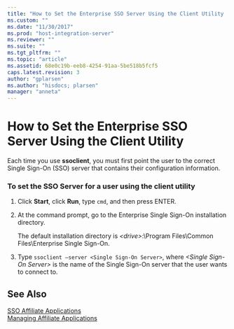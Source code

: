 ```yaml
---
title: "How to Set the Enterprise SSO Server Using the Client Utility | Microsoft Docs"
ms.custom: ""
ms.date: "11/30/2017"
ms.prod: "host-integration-server"
ms.reviewer: ""
ms.suite: ""
ms.tgt_pltfrm: ""
ms.topic: "article"
ms.assetid: 68e0c19b-eeb8-4254-91aa-5be518b5fcf5
caps.latest.revision: 3
author: "gplarsen"
ms.author: "hisdocs; plarsen"
manager: "anneta"
---
```

# How to Set the Enterprise SSO Server Using the Client Utility
Each time you use **ssoclient**, you must first point the user to the correct Single Sign-On (SSO) server that contains their configuration information.  
  
### To set the SSO Server for a user using the client utility  
  
1.  Click **Start**, click **Run**, type `cmd`, and then press ENTER.  
  
2.  At the command prompt, go to the Enterprise Single Sign-On installation directory.  
  
     The default installation directory is *\<drive>*:\Program Files\Common Files\Enterprise Single Sign-On.  
  
3.  Type `ssoclient –server <Single Sign-On Server>`, where *\<Single Sign-On Server>* is the name of the Single Sign-On server that the user wants to connect to.  
  
## See Also  
 [SSO Affiliate Applications](../esso/sso-affiliate-applications.md)   
 [Managing Affiliate Applications](../esso/managing-affiliate-applications.md)